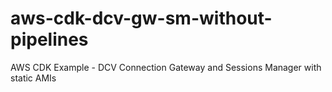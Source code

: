 # aws-cdk-dcv-gw-sm-without-pipelines
AWS CDK Example - DCV Connection Gateway and Sessions Manager with static AMIs
